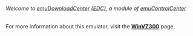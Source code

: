 ###### Welcome to [emuDownloadCenter (EDC)](https://github.com/PhoenixInteractiveNL/emuDownloadCenter/wiki/), a module of [emuControlCenter](https://github.com/PhoenixInteractiveNL/emuControlCenter/wiki/)

For more information about this emulator, visit the [**WinVZ300**](https://github.com/PhoenixInteractiveNL/emuDownloadCenter/wiki/Emulator-winvz300#menu) page.
